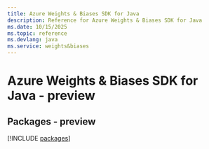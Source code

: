 ```yaml
---
title: Azure Weights & Biases SDK for Java
description: Reference for Azure Weights & Biases SDK for Java
ms.date: 10/15/2025
ms.topic: reference
ms.devlang: java
ms.service: weights&biases
---
```

# Azure Weights & Biases SDK for Java - preview
## Packages - preview
[!INCLUDE [packages](weights-&-biases-index.md)]